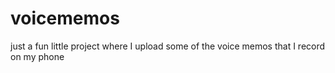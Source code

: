 # voicememos

just a fun little project where I upload some of the voice memos that I record on my phone
